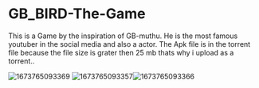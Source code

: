 # GB_BIRD-The-Game
This is a Game by the inspiration of GB-muthu. He is the most famous youtuber in the social media and also a actor.
The Apk file is in the torrent file because the file size is grater then 25 mb thats why i upload as a torrent..

   ![1673765093369](https://user-images.githubusercontent.com/74350077/212528040-a8d7aefa-28b9-46b6-b1fe-aa7a667abe91.jpg)
![1673765093357](https://user-images.githubusercontent.com/74350077/212528055-a47f4e92-8748-4a28-8178-2f8776c351c0.jpg)![1673765093366](https://user-images.githubusercontent.com/74350077/212528057-f9343c87-2757-46b4-8e99-acfc0bc494ca.jpg)

